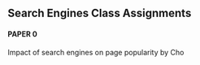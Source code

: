 ## Search Engines Class Assignments

#### PAPER 0
Impact of search engines on page popularity by Cho